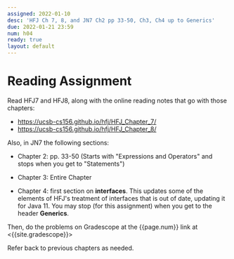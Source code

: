 ```yaml
---
assigned: 2022-01-10
desc: 'HFJ Ch 7, 8, and JN7 Ch2 pp 33-50, Ch3, Ch4 up to Generics'
due: 2022-01-21 23:59
num: h04
ready: true
layout: default
---
```


# Reading Assignment

Read HFJ7 and HFJ8, along with the online reading notes that go with those chapters:

* https://ucsb-cs156.github.io/hfj/HFJ_Chapter_7/
* https://ucsb-cs156.github.io/hfj/HFJ_Chapter_8/


Also, in  JN7 the following sections:

* Chapter 2: pp. 33-50 (Starts with 
  "Expressions and Operators" and stops when you 
  get to "Statements")

* Chapter 3: Entire Chapter

* Chapter 4: first section on **interfaces**.
  This updates some of the elements of HFJ's treatment
  of interfaces that is out of date, updating it for 
  Java 11.   You may stop (for this assignment) when 
  you get to the header **Generics**.

Then, do the problems on Gradescope at the {{page.num}} link at <{{site.gradescope}}> 

Refer back to previous chapters as needed.
